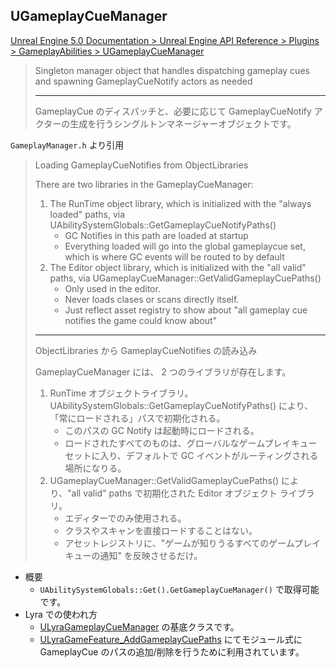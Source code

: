 ## UGameplayCueManager

[Unreal Engine 5.0 Documentation > Unreal Engine API Reference > Plugins > GameplayAbilities > UGameplayCueManager](https://docs.unrealengine.com/5.0/en-US/API/Plugins/GameplayAbilities/UGameplayCueManager/)

> Singleton manager object that handles dispatching gameplay cues and spawning GameplayCueNotify actors as needed
> 
> ----
> GameplayCue のディスパッチと、必要に応じて GameplayCueNotify アクターの生成を行うシングルトンマネージャーオブジェクトです。

`GameplayManager.h` より引用
> Loading GameplayCueNotifies from ObjectLibraries
> 
> There are two libraries in the GameplayCueManager:
> 1. The RunTime object library, which is initialized with the "always loaded" paths, via UAbilitySystemGlobals::GetGameplayCueNotifyPaths()
> 		- GC Notifies in this path are loaded at startup
> 		- Everything loaded will go into the global gameplaycue set, which is where GC events will be routed to by default
> 2. The Editor object library, which is initialized with the "all valid" paths, via UGameplayCueManager::GetValidGameplayCuePaths()
> 		- Only used in the editor.
> 		- Never loads clases or scans directly itself. 
> 		- Just reflect asset registry to show about "all gameplay cue notifies the game could know about"
> 
> ----
> ObjectLibraries から GameplayCueNotifies の読み込み  
> 
> GameplayCueManager には、 2 つのライブラリが存在します。  
> 1. RunTime オブジェクトライブラリ。 UAbilitySystemGlobals::GetGameplayCueNotifyPaths() により、「常にロードされる」パスで初期化される。  
> 		- このパスの GC Notify は起動時にロードされる。  
> 		- ロードされたすべてのものは、グローバルなゲームプレイキューセットに入り、デフォルトで GC イベントがルーティングされる場所になりる。  
> 2. UGameplayCueManager::GetValidGameplayCuePaths() により、"all valid" paths で初期化された Editor オブジェクト ライブラリ。  
> 		- エディターでのみ使用される。  
> 		- クラスやスキャンを直接ロードすることはない。   
> 		- アセットレジストリに、"ゲームが知りうるすべてのゲームプレイキューの通知" を反映させるだけ。  

* 概要
	* `UAbilitySystemGlobals::Get().GetGameplayCueManager()` で取得可能です。
* Lyra での使われ方
	* [ULyraGameplayCueManager] の基底クラスです。
	* [ULyraGameFeature_AddGameplayCuePaths] にてモジュール式に GameplayCue のパスの追加/削除を行うために利用されています。


<!--- ページ内のリンク --->

<!--- 自前の画像へのリンク --->

<!--- generated --->
[ULyraGameFeature_AddGameplayCuePaths]: ../../Lyra/GameFeature/ULyraGameFeature_AddGameplayCuePaths.md#ulyragamefeature_addgameplaycuepaths
[ULyraGameplayCueManager]: ../../Lyra/GameplayCue/ULyraGameplayCueManager.md#ulyragameplaycuemanager
